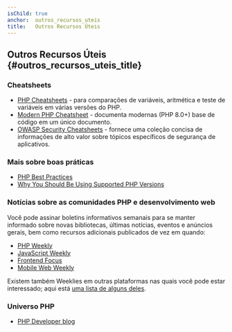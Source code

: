 ```yaml
---
isChild: true
anchor:  outros_recursos_uteis
title:   Outros Recursos Úteis
---
```


## Outros Recursos Úteis {#outros_recursos_uteis_title}

### Cheatsheets

* [PHP Cheatsheets](https://phpcheatsheets.com/) - para comparações de variáveis, aritmética e teste de variáveis em várias versões do PHP.
* [Modern PHP Cheatsheet](https://github.com/smknstd/modern-php-cheatsheet) - documenta modernas (PHP 8.0+) base de código em um único documento.
* [OWASP Security Cheatsheets](https://owasp.org/www-project-cheat-sheets/) - fornece uma coleção concisa de informações de alto valor sobre tópicos específicos de segurança de aplicativos. 

### Mais sobre boas práticas

* [PHP Best Practices](https://phpbestpractices.org/)
* [Why You Should Be Using Supported PHP Versions](https://kinsta.com/blog/php-versions/)

### Notícias sobre as comunidades PHP e desenvolvimento web

Você pode assinar boletins informativos semanais para se manter informado sobre novas bibliotecas, 
últimas notícias, eventos e anúncios gerais, bem como recursos adicionais publicados de vez em quando:

* [PHP Weekly](https://www.phpweekly.com)
* [JavaScript Weekly](https://javascriptweekly.com/)
* [Frontend Focus](https://frontendfoc.us/)
* [Mobile Web Weekly](https://mobiledevweekly.com/)

Existem também Weeklies em outras plataformas nas quais você pode estar interessado; 
aqui está [uma lista de alguns deles](https://github.com/jondot/awesome-weekly).

### Universo PHP

* [PHP Developer blog](https://blog.phpdeveloper.org/)
